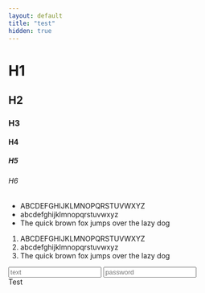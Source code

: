 ```yaml
---
layout: default
title: "test"
hidden: true
---
```


<canvas class="canvas_full"></canvas>

# H1

## H2

### H3

#### H4

##### H5

###### H6

* ABCDEFGHIJKLMNOPQRSTUVWXYZ
* abcdefghijklmnopqrstuvwxyz
* The quick brown fox jumps over the lazy dog

1. ABCDEFGHIJKLMNOPQRSTUVWXYZ
2. abcdefghijklmnopqrstuvwxyz
3. The quick brown fox jumps over the lazy dog

<input type="text" placeholder="text">

<input type="password" placeholder="password">

<div id="editor"></div>
<div class="info-error">Test</div>

<script src="./js/storage.js"></script>
<script src="./js/highlighter.js"></script>
<script src="./js/core_editor.js"></script>

<script>
const editor = new CoreEditor("#editor", { highlight: true , lang: "glsl" , value: `  // dx: max(X,Y,Z)  //
 // dn: min(X,Y,Z)  //
// dt: |X|+|Y|+|Z| //

if (( (x^y^z)%dx ) == 0)
{ return f(dx)+1.0; }
else 
{ return 0.0; }` });
</script>
